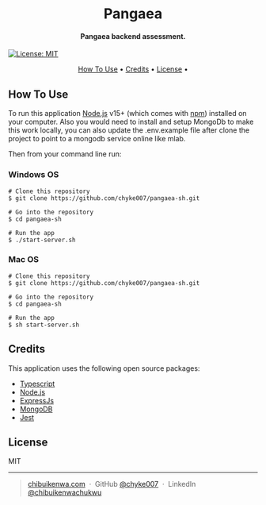 <h1 align="center">
  Pangaea
  <br>
</h1>

<h4 align="center">Pangaea backend assessment.</h4>

[![License: MIT](https://img.shields.io/badge/License-MIT-blue.svg)](https://opensource.org/licenses/MIT)

<p align="center">
  <a href="#how-to-use">How To Use</a> •
  <a href="#credits">Credits</a> •
  <a href="#license">License</a> •
</p>

## How To Use

To run this application [Node.js](https://nodejs.org/en/download/) v15+ (which comes with [npm](http://npmjs.com)) installed on your computer. 
Also you would need to install and setup MongoDb to make this work locally, you can also update the .env.example file after clone the project to point to a mongodb service online like mlab.

Then from your command line run:

### Windows OS

```
# Clone this repository
$ git clone https://github.com/chyke007/pangaea-sh.git

# Go into the repository
$ cd pangaea-sh

# Run the app
$ ./start-server.sh
```

### Mac OS

```
# Clone this repository
$ git clone https://github.com/chyke007/pangaea-sh.git

# Go into the repository
$ cd pangaea-sh

# Run the app
$ sh start-server.sh
```

## Credits

This application uses the following open source packages:

- [Typescript](https://https://www.typescriptlang.org/)
- [Node.js](https://nodejs.org/)
- [ExpressJs](https://expressjs.com/)
- [MongoDB](https://www.mongodb.com/)
- [Jest](https://jestjs.io/)

## License

MIT

---

> [chibuikenwa.com](https://www.chibuikenwa.com) &nbsp;&middot;&nbsp;
> GitHub [@chyke007](https://github.com/chyke007) &nbsp;&middot;&nbsp;
> LinkedIn [@chibuikenwachukwu](https://linkedin.com/in/chibuikenwachukwu)

